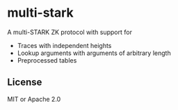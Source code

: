 # multi-stark

A multi-STARK ZK protocol with support for
* Traces with independent heights
* Lookup arguments with arguments of arbitrary length
* Preprocessed tables

## License

MIT or Apache 2.0
